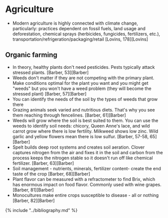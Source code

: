 # Agriculture
* Modern agriculture is highly connected with climate change, particularly: practices dependent on fossil fuels, land usage and deforestation, chemical sprays (herbicides, fungicides, fertilizers, etc.), transportation/refrigeration/packaging/retail [Lovins, 178][Lovins]

## Organic farming
* In theory, healthy plants don't need pesticides. Pests typically attack stressed plants. [Barber, 53][Barber]
* Weeds don't matter if they are not competing with the primary plant. Make conditions optimal for the plant you want and you might get "weeds" but you won't have a weed problem (they will become the stressed plant) [Barber, 57][Barber]
* You can identify the needs of the soil by the types of weeds that grow there
* Grazing animals seek varied and nutritious diets. That's why you see them reaching through fencelines. [Barber, 61][Barber]
* Weeds will grow where the soil is best suited to them. You can use the weeds to identify soil needs: chicory, Queen Anne's lace, and wild carrot grow where there is low fertility. Milkweed shows low zinc. Wild garlic and yellow flowers mean there is low sulfur. [Barber, 57-58, 65][Barber]
* Spelt builds deep root systems and creates soil aeration. Clover captures nitrogen from the air and fixes it in the soil and carbon from the process keeps the nitrogen stable so it doesn't run off like chemical fertilizer. [Barber, 63][Barber]
* Soil management - nutrients, minerals, fertilizer content- create the end taste of the crop [Barber, 68][Barber]
* Plant flavor can be measured with a refractometer to find Brix, which has enormous impact on food flavor. Commonly used with wine grapes. [Barber, 81][Barber]
* Monocultures make entire crops susceptible to disease - all or nothing [Barber, 82][Barber]

{% include "../bibliography.md" %}
